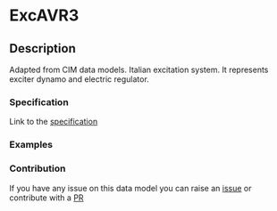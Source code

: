 # ExcAVR3

## Description 

Adapted from CIM data models. Italian excitation system. It represents exciter dynamo and electric regulator.
### Specification

Link to the [specification](https://smart-data-models.github.io/dataModel.EnergyCIM/ExcAVR3/doc/spec.md)
### Examples
### Contribution

 If you have any issue on this data model you can raise an [issue](https://github.com/smart-data-models/dataModel.EnergyCIM/issues)  or contribute with a [PR](https://github.com/smart-data-models/dataModel.EnergyCIM/pulls)